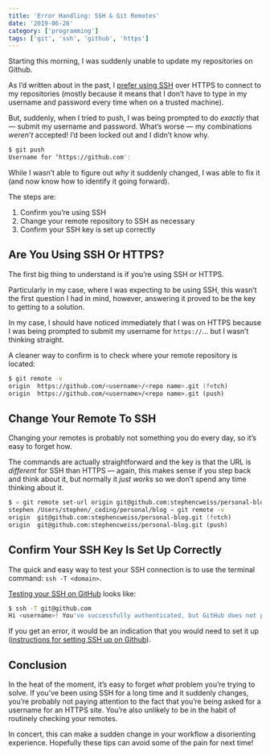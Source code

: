 ```yaml
---
title: 'Error Handling: SSH & Git Remotes'
date: '2019-06-26'
category: ['programming']
tags: ['git', 'ssh', 'github', 'https']
---
```


Starting this morning, I was suddenly unable to update my repositories on Github.

As I’d written about in the past, I [prefer using SSH](../../2018-08-30/git-clone-pull-and-push/) over HTTPS to connect to my repositories (mostly because it means that I don’t have to type in my username and password every time when on a trusted machine).

But, suddenly, when I tried to push, I was being prompted to do _exactly_ that — submit my username and password. What’s worse — my combinations _weren’t_ accepted! I’d been locked out and I didn’t know why.

```zsh
$ git push
Username for ‘https://github.com':
```

While I wasn’t able to figure out _why_ it suddenly changed, I was able to fix it (and now know how to identify it going forward).

The steps are:

1. Confirm you’re using SSH
2. Change your remote repository to SSH as necessary
3. Confirm your SSH key is set up correctly

## Are You Using SSH Or HTTPS?

The first big thing to understand is if you’re using SSH or HTTPS.

Particularly in my case, where I was expecting to be using SSH, this wasn’t the first question I had in mind, however, answering it proved to be the key to getting to a solution.

In my case, I should have noticed immediately that I was on HTTPS because I was being prompted to submit my username for `https://`… but I wasn’t thinking straight.

A cleaner way to confirm is to check where your remote repository is located:

```zsh
$ git remote -v
origin	https://github.com/<username>/<repo name>.git (fetch)
origin	https://github.com/<username>/<repo name>.git (push)
```

## Change Your Remote To SSH

Changing your remotes is probably not something you do every day, so it’s easy to forget how.

The commands are actually straightforward and the key is that the URL is _different_ for SSH than HTTPS — again, this makes sense if you step back and think about it, but normally it _just works_ so we don’t spend any time thinking about it.

```zsh
$ ➾ git remote set-url origin git@github.com:stephencweiss/personal-blog.git
stephen /Users/stephen/_coding/personal/blog ➾ git remote -v
origin	git@github.com:stephencweiss/personal-blog.git (fetch)
origin	git@github.com:stephencweiss/personal-blog.git (push)
```

## Confirm Your SSH Key Is Set Up Correctly

The quick and easy way to test your SSH connection is to use the terminal command: `ssh -T <domain>`.

[Testing your SSH on GitHub](https://help.github.com/en/articles/testing-your-ssh-connection) looks like:

```zsh
$ ssh -T git@github.com
Hi <username>! You've successfully authenticated, but GitHub does not provide shell access.
```

If you get an error, it would be an indication that you would need to set it up ([instructions for setting SSH up on Github](https://help.github.com/en/articles/adding-a-new-ssh-key-to-your-github-account)).

## Conclusion

In the heat of the moment, it’s easy to forget _what_ problem you’re trying to solve. If you’ve been using SSH for a long time and it suddenly changes, you’re probably not paying attention to the fact that you’re being asked for a username for an HTTPS site. You’re also unlikely to be in the habit of routinely checking your remotes.

In concert, this can make a sudden change in your workflow a disorienting experience. Hopefully these tips can avoid some of the pain for next time!
